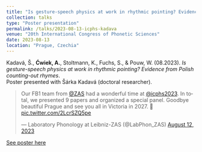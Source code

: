 ```yaml
---
title: "Is gesture-speech physics at work in rhythmic pointing? Evidence from Polish counting-out rhymes"
collection: talks
type: "Poster presentation"
permalink: /talks/2023-08-13-icphs-kadava
venue: "20th International Congress of Phonetic Sciences"
date: 2023-08-13
location: "Prague, Czechia"
---
```


Kadavá, Š., <b>Ćwiek, A.</b>, Stoltmann, K., Fuchs, S., & Pouw, W. (08.2023). <i>Is gesture-speech physics at work in rhythmic pointing? Evidence from Polish counting-out rhymes</i>.<br>
Poster presented with Šárka Kadavá (doctoral researcher).

<blockquote class="twitter-tweet"><p lang="en" dir="ltr">Our FB1 team from <a href="https://twitter.com/Zas?ref_src=twsrc%5Etfw">@ZAS</a> had a wonderful time at <a href="https://twitter.com/icphs2023?ref_src=twsrc%5Etfw">@icphs2023</a>. In total, we presented 9 papers and organized a special panel. Goodbye beautiful Prague and see you all in Victoria in 2027. 🎉 <a href="https://t.co/2LcrSZQ5pe">pic.twitter.com/2LcrSZQ5pe</a></p>&mdash; Laboratory Phonology at Leibniz-ZAS (@LabPhon_ZAS) <a href="https://twitter.com/LabPhon_ZAS/status/1690434746713522176?ref_src=twsrc%5Etfw">August 12, 2023</a></blockquote> <script async src="https://platform.twitter.com/widgets.js" charset="utf-8"></script>

[See poster here](https://www.researchgate.net/profile/Sarka-Kadava-2/publication/373076791_Is_Gesture-Speech_Physics_At_Work_In_Rhythmic_Pointing_Evidence_From_Polish_Counting-out_Rhymes/links/64d766cc78e40b48bd43e4f6/Is-Gesture-Speech-Physics-At-Work-In-Rhythmic-Pointing-Evidence-From-Polish-Counting-out-Rhymes.pdf?origin=publicationDetail&_sg%5B0%5D=1HtN81C_Om_YkVuaubMM9Z_nF9gVtnBtHApG2arFIM9WuTiqfF2GTR1m3W1fa0Q3hfbcZWbJ9S8C6wDSg1WxGg.jgmqaxoyGObGPoNUcVH-7-Ws4tO0Z1bcQPUvX3bl2Q6trMTSIRsNIIY33mFoU8iz2qdp8c6NsvVhYyujEK_nXA&_sg%5B1%5D=dY9_joKkW4C1wRFLPVFzCFrAmkcHP7cGsULkLWhqW37f_TMG--uztagDGS7Gb3DaR2JlmwQaQ7N_jgBw0HpkhuHwfwopRXbmi0UUd9K2JmLs.jgmqaxoyGObGPoNUcVH-7-Ws4tO0Z1bcQPUvX3bl2Q6trMTSIRsNIIY33mFoU8iz2qdp8c6NsvVhYyujEK_nXA&_iepl=&_rtd=eyJjb250ZW50SW50ZW50IjoibWFpbkl0ZW0ifQ%3D%3D&_tp=eyJjb250ZXh0Ijp7ImZpcnN0UGFnZSI6Il9kaXJlY3QiLCJwYWdlIjoicHVibGljYXRpb24iLCJwcmV2aW91c1BhZ2UiOiJwcm9maWxlIiwicG9zaXRpb24iOiJwYWdlSGVhZGVyIn19)
